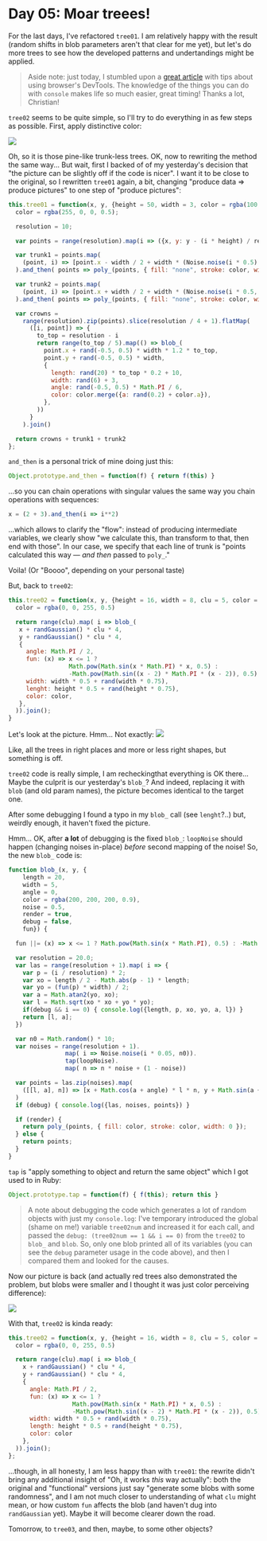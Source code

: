 # Day 05: Moar treees!

For the last days, I've refactored `tree01`. I am relatively happy with the result (random shifts in blob parameters aren't that clear for me yet), but let's do more trees to see how the developed patterns and undertandings might be applied.

> Aside note: just today, I stumbled upon a [great article](https://christianheilmann.com/2021/11/01/developer-tools-secrets-that-shouldnt-be-secrets/) with tips about using browser's DevTools. The knowledge of the things you can do with `console` makes life so much easier, great timing! Thanks a lot, Christian!

`tree02` seems to be quite simple, so I'll try to do everything in as few steps as possible. First, apply distinctive color:

![](image06.png)

Oh, so it is those pine-like trunk-less trees. OK, now to rewriting the method the same way... But wait, first I backed of of my yesterday's decision that "the picture can be slightly off if the code is nicer". I want it to be close to the original, so I rewritten `tree01` again, a bit, changing "produce data => produce pictures" to one step of "produce pictures":

```js
this.tree01 = function(x, y, {height = 50, width = 3, color = rgba(100,100,100,0.5), noise = 0.5 }) {
  color = rgba(255, 0, 0, 0.5);

  resolution = 10;

  var points = range(resolution).map(i => ({x, y: y - (i * height) / resolution}))

  var trunk1 = points.map(
    (point, i) => [point.x - width / 2 + width * (Noise.noise(i * 0.5) - 0.5), point.y]
  ).and_then( points => poly_(points, { fill: "none", stroke: color, width: 1.5 }));

  var trunk2 = points.map(
    (point, i) => [point.x + width / 2 + width * (Noise.noise(i * 0.5, 0.5) - 0.5), point.y]
  ).and_then( points => poly_(points, { fill: "none", stroke: color, width: 1.5 }));

  var crowns =
    range(resolution).zip(points).slice(resolution / 4 + 1).flatMap(
      ([i, point]) => {
        to_top = resolution - i
        return range(to_top / 5).map(() => blob_(
          point.x + rand(-0.5, 0.5) * width * 1.2 * to_top,
          point.y + rand(-0.5, 0.5) * width,
          {
            length: rand(20) * to_top * 0.2 + 10,
            width: rand(6) + 3,
            angle: rand(-0.5, 0.5) * Math.PI / 6,
            color: color.merge({a: rand(0.2) + color.a}),
          },
        ))
      }
    ).join()

  return crowns + trunk1 + trunk2
};
```

`and_then` is a personal trick of mine doing just this:
```js
Object.prototype.and_then = function(f) { return f(this) }
```
...so you can chain operations with singular values the same way you chain operations with sequences:
```js
x = (2 + 3).and_then(i => i**2)
```
...which allows to clarify the "flow": instead of producing intermediate variables, we clearly show "we calculate this, than transform to that, then end with those". In our case, we specify that each line of trunk is "points calculated this way — _and then_ passed to `poly_`."

Voila! (Or "Boooo", depending on your personal taste)


But, back to `tree02`:

```js
this.tree02 = function(x, y, {height = 16, width = 8, clu = 5, color = rgba(100,100,100,0.5), noise = 0.5}) {
  color = rgba(0, 0, 255, 0.5)

  return range(clu).map( i => blob_(
   x + randGaussian() * clu * 4,
   y + randGaussian() * clu * 4,
   {
     angle: Math.PI / 2,
     fun: (x) => x <= 1 ?
                 Math.pow(Math.sin(x * Math.PI) * x, 0.5) :
                 -Math.pow(Math.sin((x - 2) * Math.PI * (x - 2)), 0.5),
     width: width * 0.5 + rand(width * 0.75),
     lenght: height * 0.5 + rand(height * 0.75),
     color: color,
   },
  )).join();
}
```

Let's look at the picture. Hmm... Not exactly:
![](image07.png)

Like, all the trees in right places and more or less right shapes, but something is off.

`tree02` code is really simple, I am recheckingthat everything is OK there... Maybe the culprit is our yesterday's `blob_`? And indeed, replacing it with `blob` (and old param names), the picture becomes identical to the target one.

After some debugging I  found a typo in my `blob_` call (see `lenght`?..) but, weirdly enough, it haven't fixed the picture.

Hmm... OK, after **a lot** of debugging is the fixed `blob_`: `loopNoise` should happen (changing noises in-place) _before_ second mapping of the noise! So, the new `blob_` code is:
```js
function blob_(x, y, {
    length = 20,
    width = 5,
    angle = 0,
    color = rgba(200, 200, 200, 0.9),
    noise = 0.5,
    render = true,
    debug = false,
    fun}) {

  fun ||= (x) => x <= 1 ? Math.pow(Math.sin(x * Math.PI), 0.5) : -Math.pow(Math.sin((x + 1) * Math.PI), 0.5)

  var resolution = 20.0;
  var las = range(resolution + 1).map( i => {
    var p = (i / resolution) * 2;
    var xo = length / 2 - Math.abs(p - 1) * length;
    var yo = (fun(p) * width) / 2;
    var a = Math.atan2(yo, xo);
    var l = Math.sqrt(xo * xo + yo * yo);
    if(debug && i == 0) { console.log({length, p, xo, yo, a, l}) }
    return [l, a];
  })

  var n0 = Math.random() * 10;
  var noises = range(resolution + 1).
                map( i => Noise.noise(i * 0.05, n0)).
                tap(loopNoise).
                map( n => n * noise + (1 - noise))

  var points = las.zip(noises).map(
    ([[l, a], n]) => [x + Math.cos(a + angle) * l * n, y + Math.sin(a + angle) * l * n]
  )
  if (debug) { console.log({las, noises, points}) }

  if (render) {
    return poly_(points, { fill: color, stroke: color, width: 0 });
  } else {
    return points;
  }
}
```
`tap` is "apply something to object and return the same object" which I got used to in Ruby:
```js
Object.prototype.tap = function(f) { f(this); return this }
```

> A note about debugging the code which generates a lot of random objects with just my `console.log`: I've temporary introduced the global (shame on me!) variable `tree02num` and increased it for each call, and passed the `debug: (tree02num == 1 && i == 0)` from the `tree02` to `blob_` and `blob`. So, only one blob printed all of its variables (you can see the `debug` parameter usage in the code above), and then I compared them and looked for the causes.

Now our picture is back (and actually red trees also demonstrated the problem, but blobs were smaller and I thought it was just color perceiving difference):

![](image08.png)

With that, `tree02` is kinda ready:
```js
this.tree02 = function(x, y, {height = 16, width = 8, clu = 5, color = rgba(100,100,100,0.5), noise = 0.5}) {
  color = rgba(0, 0, 255, 0.5)

  return range(clu).map( i => blob_(
    x + randGaussian() * clu * 4,
    y + randGaussian() * clu * 4,
    {
      angle: Math.PI / 2,
      fun: (x) => x <= 1 ?
                  Math.pow(Math.sin(x * Math.PI) * x, 0.5) :
                  -Math.pow(Math.sin((x - 2) * Math.PI * (x - 2)), 0.5),
      width: width * 0.5 + rand(width * 0.75),
      length: height * 0.5 + rand(height * 0.75),
      color: color
    },
  )).join();
};
```
...though, in all honesty, I am less happy than with `tree01`: the rewrite didn't bring any additional insight of "Oh, it works _this_ way actually": both the original and "functional" versions just say "generate some blobs with some randomness", and I am not much closer to understanding of what `clu` might mean, or how custom `fun` affects the blob (and haven't dug into `randGaussian` yet). Maybe it will become clearer down the road.

Tomorrow, to `tree03`, and then, maybe, to some other objects?
